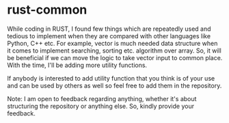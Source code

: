 # rust-common
While coding in RUST, I found few things which are repeatedly used and tedious to implement when they are compared with other languages like Python, C++ etc. For example, vector is much needed data structure when it comes to implement searching, sorting etc. algorithm over array. So, it will be beneficial if we can move the logic to take vector input to common place. With the time, I'll be adding more utility functions.

If anybody is interested to add utility function that you think is of your use and can be used by others as well so feel free to add them in the repository.



Note: I am open to feedback regarding anything, whether it's about structuring the repository or anything else. So, kindly provide your feedback.
